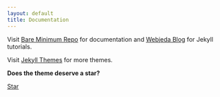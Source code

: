 ```yaml
---
layout: default
title: Documentation
---
```


Visit [Bare Minimum Repo](https://github.com/sharu725/bare-minimum) for documentation and [Webjeda Blog](https://blog.webjeda.com) for Jekyll tutorials.

Visit [Jekyll Themes](https://jekyll-themes.com) for more themes.

**Does the theme deserve a star?**

<a class="github-button" href="https://github.com/sharu725/bare-minimum" data-style="mega" data-count-href="/sharu725/bare-minimum/stargazers" data-count-api="/repos/sharu725/bare-minimum#stargazers_count" data-count-aria-label="# stargazers on GitHub" aria-label="Star sharu725/bare-minimum on GitHub">Star</a>
<script async defer src="https://buttons.github.io/buttons.js"></script>

